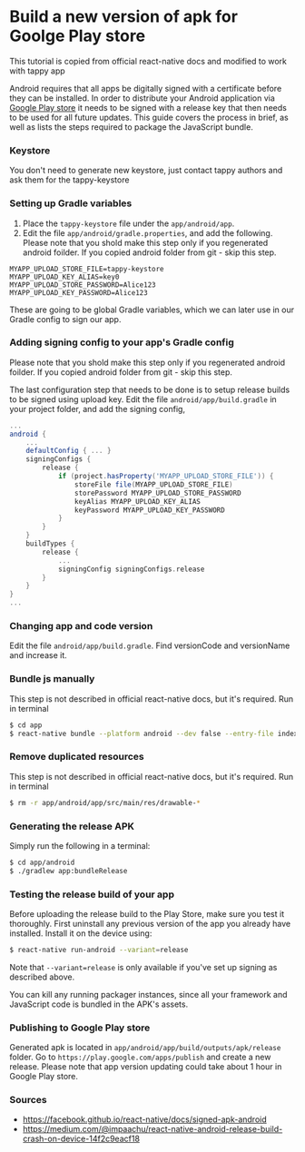 # Build a new version of apk for Goolge Play store

This tutorial is copied from official react-native docs and modified to work with tappy app

Android requires that all apps be digitally signed with a certificate before they can be installed. In order to distribute your Android application via [Google Play store](https://play.google.com/store) it needs to be signed with a release key that then needs to be used for all future updates. This guide covers the process in brief, as well as lists the steps required to package the JavaScript bundle.

### Keystore
You don't need to generate new keystore, just contact tappy authors and ask them for the tappy-keystore

### Setting up Gradle variables

1. Place the `tappy-keystore` file under the `app/android/app`.
2. Edit the file `app/android/gradle.properties`, and add the following.
Please note that you shold make this step only if you regenerated android foilder.
If you copied android folder from git - skip this step.

```
MYAPP_UPLOAD_STORE_FILE=tappy-keystore
MYAPP_UPLOAD_KEY_ALIAS=key0
MYAPP_UPLOAD_STORE_PASSWORD=Alice123
MYAPP_UPLOAD_KEY_PASSWORD=Alice123
```

These are going to be global Gradle variables, which we can later use in our Gradle config to sign our app.

### Adding signing config to your app's Gradle config
Please note that you shold make this step only if you regenerated android foilder.
If you copied android folder from git - skip this step.

The last configuration step that needs to be done is to setup release builds to be signed using upload key. Edit the file `android/app/build.gradle` in your project folder, and add the signing config,

```gradle
...
android {
    ...
    defaultConfig { ... }
    signingConfigs {
        release {
            if (project.hasProperty('MYAPP_UPLOAD_STORE_FILE')) {
                storeFile file(MYAPP_UPLOAD_STORE_FILE)
                storePassword MYAPP_UPLOAD_STORE_PASSWORD
                keyAlias MYAPP_UPLOAD_KEY_ALIAS
                keyPassword MYAPP_UPLOAD_KEY_PASSWORD
            }
        }
    }
    buildTypes {
        release {
            ...
            signingConfig signingConfigs.release
        }
    }
}
...
```

### Changing app and code version
Edit the file `android/app/build.gradle`. Find versionCode and versionName and increase it.

### Bundle js manually
This step is not described in official react-native docs, but it's required. Run in terminal
```sh
$ cd app
$ react-native bundle --platform android --dev false --entry-file index.js --bundle-output android/app/src/main/assets/index.android.bundle --assets-dest android/app/src/main/res
```

### Remove duplicated resources
This step is not described in official react-native docs, but it's required.
Run in terminal
```sh
$ rm -r app/android/app/src/main/res/drawable-*
```

### Generating the release APK

Simply run the following in a terminal:

```sh
$ cd app/android
$ ./gradlew app:bundleRelease
```

### Testing the release build of your app

Before uploading the release build to the Play Store, make sure you test it thoroughly. First uninstall any previous version of the app you already have installed. Install it on the device using:

```sh
$ react-native run-android --variant=release
```

Note that `--variant=release` is only available if you've set up signing as described above.

You can kill any running packager instances, since all your framework and JavaScript code is bundled in the APK's assets.

### Publishing to Google Play store
Generated apk is located in `app/android/app/build/outputs/apk/release` folder.
Go to `https://play.google.com/apps/publish` and create a new release.
Please note that app version updating could take about 1 hour in Google Play store.


### Sources
- https://facebook.github.io/react-native/docs/signed-apk-android
- https://medium.com/@impaachu/react-native-android-release-build-crash-on-device-14f2c9eacf18